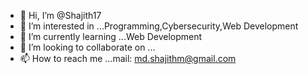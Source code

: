 - 👋 Hi, I’m @Shajith17
- 👀 I’m interested in ...Programming,Cybersecurity,Web Development
- 🌱 I’m currently learning ...Web Development
- 💞️ I’m looking to collaborate on ...
- 📫 How to reach me ...mail: md.shajithm@gmail.com

<!---
Shajith17/Shajith17 is a ✨ special ✨ repository because its `README.md` (this file) appears on your GitHub profile.
You can click the Preview link to take a look at your changes.
--->
